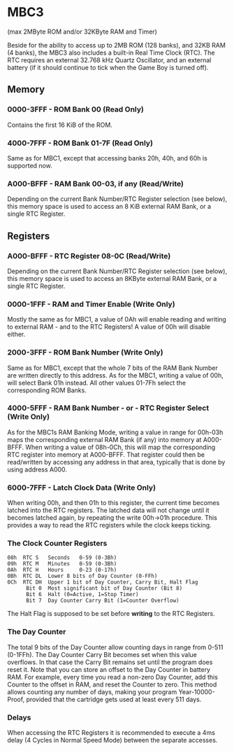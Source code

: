 # MBC3

(max 2MByte ROM and/or 32KByte RAM and Timer)

Beside for the ability to access up to 2MB ROM (128 banks), and 32KB RAM
(4 banks), the MBC3 also includes a built-in Real Time Clock (RTC). The
RTC requires an external 32.768 kHz Quartz Oscillator, and an external
battery (if it should continue to tick when the Game Boy is turned off).

## Memory

### 0000-3FFF - ROM Bank 00 (Read Only)

Contains the first 16 KiB of the ROM.

### 4000-7FFF - ROM Bank 01-7F (Read Only)

Same as for MBC1, except that accessing banks 20h, 40h, and 60h is
supported now.

### A000-BFFF - RAM Bank 00-03, if any (Read/Write)

Depending on the current Bank Number/RTC Register selection (see below),
this memory space is used to access an 8 KiB external RAM Bank, or a
single RTC Register.

## Registers

### A000-BFFF - RTC Register 08-0C (Read/Write)

Depending on the current Bank Number/RTC Register selection (see below),
this memory space is used to access an 8KByte external RAM Bank, or a
single RTC Register.

### 0000-1FFF - RAM and Timer Enable (Write Only)

Mostly the same as for MBC1, a value of 0Ah will enable reading and
writing to external RAM - and to the RTC Registers! A value of 00h will
disable either.

### 2000-3FFF - ROM Bank Number (Write Only)

Same as for MBC1, except that the whole 7 bits of the RAM Bank Number
are written directly to this address. As for the MBC1, writing a value
of 00h, will select Bank 01h instead. All other values 01-7Fh select the
corresponding ROM Banks.

### 4000-5FFF - RAM Bank Number - or - RTC Register Select (Write Only)

As for the MBC1s RAM Banking Mode, writing a value in range for 00h-03h
maps the corresponding external RAM Bank (if any) into memory at
A000-BFFF. When writing a value of 08h-0Ch, this will map the
corresponding RTC register into memory at A000-BFFF. That register could
then be read/written by accessing any address in that area, typically
that is done by using address A000.

### 6000-7FFF - Latch Clock Data (Write Only)

When writing 00h, and then 01h to this register, the current time
becomes latched into the RTC registers. The latched data will not change
until it becomes latched again, by repeating the write 00h-\>01h
procedure. This provides a way to read the RTC registers while the
clock keeps ticking.

### The Clock Counter Registers

```
08h  RTC S   Seconds   0-59 (0-3Bh)
09h  RTC M   Minutes   0-59 (0-3Bh)
0Ah  RTC H   Hours     0-23 (0-17h)
0Bh  RTC DL  Lower 8 bits of Day Counter (0-FFh)
0Ch  RTC DH  Upper 1 bit of Day Counter, Carry Bit, Halt Flag
      Bit 0  Most significant bit of Day Counter (Bit 8)
      Bit 6  Halt (0=Active, 1=Stop Timer)
      Bit 7  Day Counter Carry Bit (1=Counter Overflow)
```

The Halt Flag is supposed to be set before **writing** to the RTC
Registers.

### The Day Counter

The total 9 bits of the Day Counter allow counting days in range from
0-511 (0-1FFh). The Day Counter Carry Bit becomes set when this value
overflows. In that case the Carry Bit remains set until the program does
reset it. Note that you can store an offset to the Day Counter in
battery RAM. For example, every time you read a non-zero Day Counter,
add this Counter to the offset in RAM, and reset the Counter to zero.
This method allows counting any number of days, making your program
Year-10000-Proof, provided that the cartridge gets used at least every
511 days.

### Delays

When accessing the RTC Registers it is recommended to execute a 4ms
delay (4 Cycles in Normal Speed Mode) between the separate accesses.
